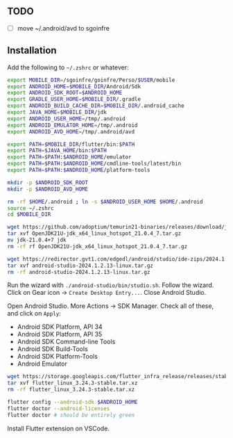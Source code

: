 ## TODO

- [ ] move ~/.android/avd to sgoinfre 

## Installation

Add the following to `~/.zshrc` or whatever:
```bash
export MOBILE_DIR=/sgoinfre/goinfre/Perso/$USER/mobile
export ANDROID_HOME=$MOBILE_DIR/Android/Sdk
export ANDROID_SDK_ROOT=$ANDROID_HOME
export GRADLE_USER_HOME=$MOBILE_DIR/.gradle
export ANDROID_BUILD_CACHE_DIR=$MOBILE_DIR/.android_cache
export JAVA_HOME=$MOBILE_DIR/jdk
export ANDROID_USER_HOME=/tmp/.android
export ANDROID_EMULATOR_HOME=/tmp/.android
export ANDROID_AVD_HOME=/tmp/.android/avd

export PATH=$MOBILE_DIR/flutter/bin:$PATH
export PATH=$JAVA_HOME/bin:$PATH
export PATH=$PATH:$ANDROID_HOME/emulator
export PATH=$PATH:$ANDROID_HOME/cmdline-tools/latest/bin
export PATH=$PATH:$ANDROID_HOME/platform-tools

mkdir -p $ANDROID_SDK_ROOT
mkdir -p $ANDROID_AVD_HOME
```

```bash
rm -rf $HOME/.android ; ln -s $ANDROID_USER_HOME $HOME/.android
source ~/.zshrc
cd $MOBILE_DIR
```

```bash
wget https://github.com/adoptium/temurin21-binaries/releases/download/jdk-21.0.4%2B7/OpenJDK21U-jdk_x64_linux_hotspot_21.0.4_7.tar.gz
tar xvf OpenJDK21U-jdk_x64_linux_hotspot_21.0.4_7.tar.gz
mv jdk-21.0.4+7 jdk
rm -rf rf OpenJDK21U-jdk_x64_linux_hotspot_21.0.4_7.tar.gz
```

```bash
wget https://redirector.gvt1.com/edgedl/android/studio/ide-zips/2024.1.2.13/android-studio-2024.1.2.13-linux.tar.gz
tar xvf android-studio-2024.1.2.13-linux.tar.gz
rm -rf android-studio-2024.1.2.13-linux.tar.gz
```

Run the wizard with `./android-studio/bin/studio.sh`. Follow the wizard. Click on Gear icon -> `Create Desktop Entry...`. Close Android Studio.

Open Android Studio. More Actions -> SDK Manager. Check all of these, and click on `Apply`:
- Android SDK Platform, API 34
- Android SDK Platform, API 35
- Android SDK Command-line Tools
- Android SDK Build-Tools
- Android SDK Platform-Tools
- Android Emulator

```bash
wget https://storage.googleapis.com/flutter_infra_release/releases/stable/linux/flutter_linux_3.24.3-stable.tar.xz
tar xvf flutter_linux_3.24.3-stable.tar.xz
rm -rf flutter_linux_3.24.3-stable.tar.xz
```

```bash
flutter config --android-sdk $ANDROID_HOME
flutter doctor --android-licenses
flutter doctor # should be entirely green
```

Install Flutter extension on VSCode.